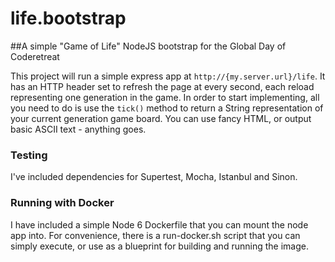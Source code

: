 # life.bootstrap
##A simple "Game of Life" NodeJS bootstrap for the Global Day of Coderetreat

This project will run a simple express app at <code>http://{my.server.url}/life</code>. 
It has an HTTP header set to refresh the page at every second, each reload representing one generation in the game.
In order to start implementing, all you need to do is use the <code>tick()</code> method to return a String representation of your current generation game board. 
You can use fancy HTML, or output basic ASCII text - anything goes. 

### Testing
I've included dependencies for Supertest, Mocha, Istanbul and Sinon.

### Running with Docker
I have included a simple Node 6 Dockerfile that you can mount the node app into. 
For convenience, there is a run-docker.sh script that you can simply execute, or use as a blueprint for building and running the image.